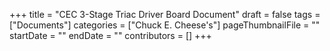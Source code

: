 +++
title = "CEC 3-Stage Triac Driver Board Document"
draft = false
tags = ["Documents"]
categories = ["Chuck E. Cheese's"]
pageThumbnailFile = ""
startDate = ""
endDate = ""
contributors = []
+++
